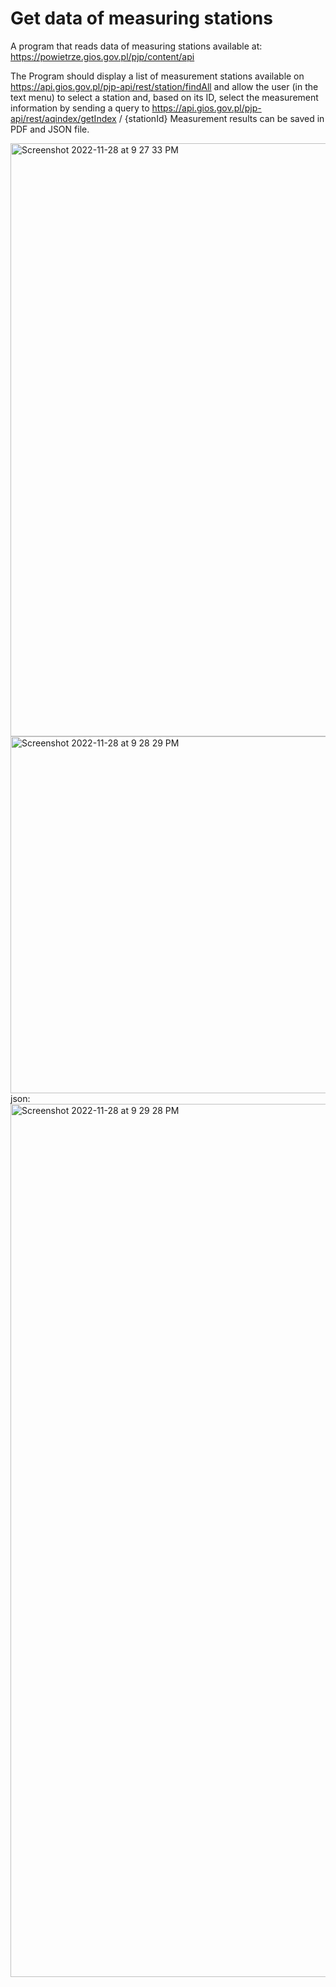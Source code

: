 # Get data of measuring stations

A program that reads data of measuring stations available at: https://powietrze.gios.gov.pl/pjp/content/api

The Program should display a list of measurement stations available on https://api.gios.gov.pl/pjp-api/rest/station/findAll
and allow the user (in the text menu) to select a station and, based on its ID, select the measurement information by sending a query to
https://api.gios.gov.pl/pjp-api/rest/aqindex/getIndex / {stationId}
Measurement results can be saved in PDF and JSON file.

<img width="949" alt="Screenshot 2022-11-28 at 9 27 33 PM" src="https://user-images.githubusercontent.com/67626128/204374301-7836da5c-0e7d-4aa6-8681-7573506625ad.png">
<img width="571" alt="Screenshot 2022-11-28 at 9 28 29 PM" src="https://user-images.githubusercontent.com/67626128/204374501-b0dcfaeb-1642-4263-ba0c-0989038aafd7.png">
json:
<img width="1397" alt="Screenshot 2022-11-28 at 9 29 28 PM" src="https://user-images.githubusercontent.com/67626128/204374646-5f5f2888-2791-41ec-8502-ea6c0e1bbea3.png">
